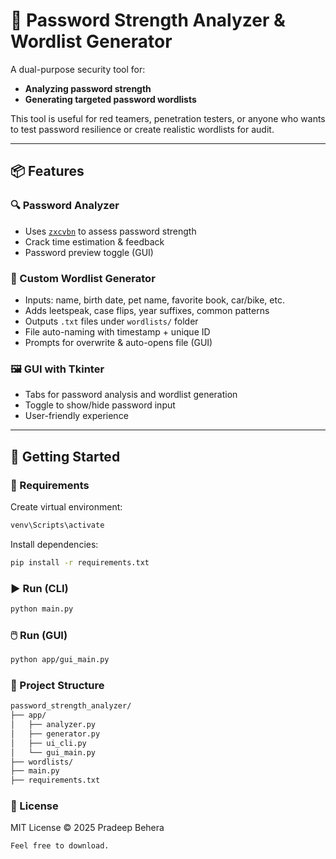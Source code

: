 # 🔐 Password Strength Analyzer & Wordlist Generator

A dual-purpose security tool for:

- **Analyzing password strength**
- **Generating targeted password wordlists**

This tool is useful for red teamers, penetration testers, or anyone who wants to test password resilience or create realistic wordlists for audit.

---

## 📦 Features

### 🔍 Password Analyzer
- Uses [`zxcvbn`](https://github.com/dropbox/zxcvbn) to assess password strength
- Crack time estimation & feedback
- Password preview toggle (GUI)

### 🧠 Custom Wordlist Generator
- Inputs: name, birth date, pet name, favorite book, car/bike, etc.
- Adds leetspeak, case flips, year suffixes, common patterns
- Outputs `.txt` files under `wordlists/` folder
- File auto-naming with timestamp + unique ID
- Prompts for overwrite & auto-opens file (GUI)

### 🖼️ GUI with Tkinter
- Tabs for password analysis and wordlist generation
- Toggle to show/hide password input
- User-friendly experience

---

## 🚀 Getting Started

### 🧰 Requirements

Create virtual environment:
```bash
venv\Scripts\activate
```
Install dependencies:
```bash
pip install -r requirements.txt
```

### ▶️ Run (CLI)
```bash
python main.py
```
### 🖱️ Run (GUI)
```bash
python app/gui_main.py
```

### 📁 Project Structure
```bash
password_strength_analyzer/
├── app/
│   ├── analyzer.py
│   ├── generator.py
│   ├── ui_cli.py
│   └── gui_main.py
├── wordlists/
├── main.py
├── requirements.txt
```

### 🧾 License
MIT License © 2025 Pradeep Behera
```bash
Feel free to download.
```
